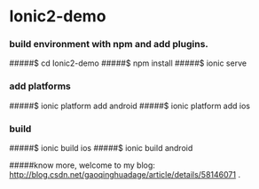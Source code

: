 # Ionic2-demo
### build environment with npm and add plugins.
#####$ cd Ionic2-demo
#####$ npm install
#####$ ionic serve 

### add platforms
#####$ ionic platform add android
#####$ ionic platform add ios
### build
#####$ ionic build ios
#####$ ionic build android

#####know more, welcome to my blog: http://blog.csdn.net/gaoqinghuadage/article/details/58146071 .
